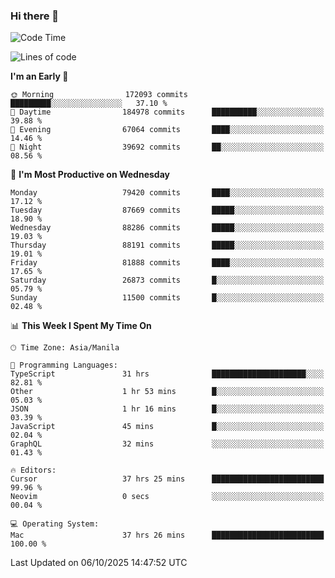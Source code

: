 ### Hi there 👋

<!--START_SECTION:waka-->
![Code Time](http://img.shields.io/badge/Code%20Time-6%2C349%20hrs%2059%20mins-blue)

![Lines of code](https://img.shields.io/badge/From%20Hello%20World%20I%27ve%20Written-149.3%20million%20lines%20of%20code-blue)

**I'm an Early 🐤** 

```text
🌞 Morning                172093 commits      █████████░░░░░░░░░░░░░░░░   37.10 % 
🌆 Daytime                184978 commits      ██████████░░░░░░░░░░░░░░░   39.88 % 
🌃 Evening                67064 commits       ████░░░░░░░░░░░░░░░░░░░░░   14.46 % 
🌙 Night                  39692 commits       ██░░░░░░░░░░░░░░░░░░░░░░░   08.56 % 
```
📅 **I'm Most Productive on Wednesday** 

```text
Monday                   79420 commits       ████░░░░░░░░░░░░░░░░░░░░░   17.12 % 
Tuesday                  87669 commits       █████░░░░░░░░░░░░░░░░░░░░   18.90 % 
Wednesday                88286 commits       █████░░░░░░░░░░░░░░░░░░░░   19.03 % 
Thursday                 88191 commits       █████░░░░░░░░░░░░░░░░░░░░   19.01 % 
Friday                   81888 commits       ████░░░░░░░░░░░░░░░░░░░░░   17.65 % 
Saturday                 26873 commits       █░░░░░░░░░░░░░░░░░░░░░░░░   05.79 % 
Sunday                   11500 commits       █░░░░░░░░░░░░░░░░░░░░░░░░   02.48 % 
```


📊 **This Week I Spent My Time On** 

```text
🕑︎ Time Zone: Asia/Manila

💬 Programming Languages: 
TypeScript               31 hrs              █████████████████████░░░░   82.81 % 
Other                    1 hr 53 mins        █░░░░░░░░░░░░░░░░░░░░░░░░   05.03 % 
JSON                     1 hr 16 mins        █░░░░░░░░░░░░░░░░░░░░░░░░   03.39 % 
JavaScript               45 mins             █░░░░░░░░░░░░░░░░░░░░░░░░   02.04 % 
GraphQL                  32 mins             ░░░░░░░░░░░░░░░░░░░░░░░░░   01.43 % 

🔥 Editors: 
Cursor                   37 hrs 25 mins      █████████████████████████   99.96 % 
Neovim                   0 secs              ░░░░░░░░░░░░░░░░░░░░░░░░░   00.04 % 

💻 Operating System: 
Mac                      37 hrs 26 mins      █████████████████████████   100.00 % 
```


 Last Updated on 06/10/2025 14:47:52 UTC
<!--END_SECTION:waka-->


<!--
**rad182/rad182** is a ✨ _special_ ✨ repository because its `README.md` (this file) appears on your GitHub profile.

Here are some ideas to get you started:

- 🔭 I’m currently working on ...
- 🌱 I’m currently learning ...
- 👯 I’m looking to collaborate on ...
- 🤔 I’m looking for help with ...
- 💬 Ask me about ...
- 📫 How to reach me: ...
- 😄 Pronouns: ...
- ⚡ Fun fact: ...
-->
